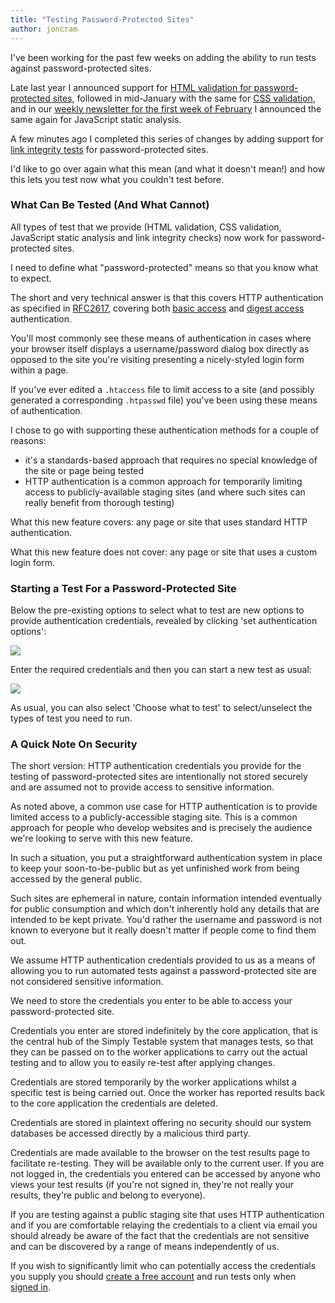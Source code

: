 ```yaml
---
title: "Testing Password-Protected Sites"
author: joncram
---
```

    
I've been working for the past few weeks on adding the ability to
run tests against password-protected sites.

Late last year I announced support for [HTML validation for password-protected sites](/html-validation-for-password-protected-sites), followed in mid-January with the same for <a href="/css-validation-for-password-protected-sites">CSS validation</a>,
and in our [weekly newsletter for the first week of February](https://us5.campaign-archive2.com/?u=ac75e33d993d2b502e333ddd0&id=716e7fee24)
I announced the same again for JavaScript static analysis.

A few minutes ago I completed this series of changes by adding support for [link integrity tests](/awesome-link-integrity-testing-now-available/)
for password-protected sites.

I'd like to go over again what this mean (and what it doesn't mean!) and how this lets
you test now what you couldn't test before.

### What Can Be Tested (And What Cannot)

All types of test that we provide (HTML validation, CSS validation,
JavaScript static analysis and link integrity checks) now work for
password-protected sites.

I need to define what "password-protected" means so that you know what
to expect.

The short and very technical answer is that this covers HTTP authentication
as specified in [RFC2617](https://tools.ietf.org/html/rfc2617),
covering both [basic access](https://en.wikipedia.org/wiki/Basic_access_authentication) 
and [digest access](https://en.wikipedia.org/wiki/Digest_access_authentication) authentication.

You'll most commonly see these means of authentication in cases
where your browser itself displays a username/password dialog box directly
as opposed to the site you're visiting presenting a nicely-styled
login form within a page.

If you've ever edited a `.htaccess` file to limit access to a site (and possibly generated a corresponding
`.htpasswd` file) you've been using these means of authentication.

I chose to go with supporting these authentication methods for a couple
of reasons:

- it's a standards-based approach that requires no special knowledge
  of the site or page being tested
- HTTP authentication is a common approach for temporarily limiting
  access to publicly-available staging sites (and where such sites
  can really benefit from thorough testing)

What this new feature covers: any page or site that uses standard HTTP
authentication.

What this new feature does not cover: any page or site that uses a
custom login form.

### Starting a Test For a Password-Protected Site

Below the pre-existing options to select what to test are new options
to provide authentication credentials, revealed by clicking 'set
authentication options':

<img class="img-fluid" src="https://i.imgur.com/p62Ex9p.png">

Enter the required credentials and then you can start a new test as usual:

<img class="img-fluid" src="https://i.imgur.com/KlsM1va.png">

As usual, you can also select 'Choose what to test' to select/unselect
the types of test you need to run.

### A Quick Note On Security

The short version: HTTP authentication credentials you provide
for the testing of password-protected sites are intentionally not
stored securely and are assumed not to provide access to sensitive
information.

As noted above, a common use case for HTTP authentication is to provide
limited access to a publicly-accessible staging site. This is a common
approach for people who develop websites and is precisely the audience
we're looking to serve with this new feature.

In such a situation, you put a straightforward authentication system
in place to keep your soon-to-be-public but as yet unfinished work
from being accessed by the general public.

Such sites are  ephemeral in nature, contain information intended eventually for
public consumption and which don't inherently hold any details
that are intended to be kept private. You'd rather the username and password is not known to everyone but it
really doesn't matter if people come to find them out.

We assume HTTP authentication credentials provided to us as a means
of allowing you to run automated tests against a password-protected site
are not considered sensitive information.

We need to store the credentials you enter to be able to
access your password-protected site.

Credentials you enter are stored indefinitely by the core application,
that is the central hub of the Simply Testable system that manages
tests, so that they can be passed on to the worker applications
to carry out the actual testing and to allow you to easily re-test
after applying changes.

Credentials are stored temporarily by the worker applications whilst
a specific test is being carried out. Once the worker has reported
results back to the core application the credentials are deleted.

Credentials are stored in plaintext offering no security should our
system databases be accessed directly by a malicious third party.

Credentials are made available to the browser on the test results
page to facilitate re-testing. They will be available only to the
current user. If you are not logged in, the credentials you entered
can be accessed by anyone who views your test results (if you're not
signed in, they're not really your results, they're public and belong
to everyone).

If you are testing against a public staging site that uses HTTP authentication
and if you are comfortable relaying the credentials to a client via email you should
already be aware of the fact that the credentials are not sensitive
and can be discovered by a range of means independently of us.

If you wish to significantly limit who can potentially access the
credentials you supply you should [create a free account](https://gears.simplytestable.com/signup/) and run tests
only when [signed in](https://gears.simplytestable.com/signin/).
